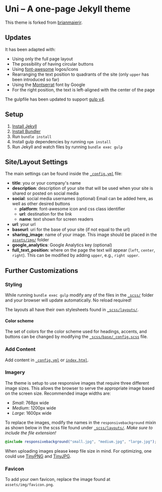 # Uni – A one-page Jekyll theme

This theme is forked from [brianmaierjr](https://github.com/brianmaierjr/uni/).

## Updates

It has been adapted with:

- Using only the full page layout
- The possibility of having circular buttons
- Using [font-awesome](https://fontawesome.com/) logos/icons
- Rearranging the text position to quadrants of the site (only `upper` has been introduced so far)
- Using the [Montserrat](https://fonts.google.com/specimen/Montserrat) font by Google
- For the right position, the text is left-aligned with the center of the page

The gulpfile has been updated to support [gulp v4](https://gulpjs.com/).

## Setup

1. [Install Jekyll](http://jekyllrb.com)
2. [Install Bundler](http://bundler.io/)
3. Run `bundle install`
4. Install gulp dependencies by running `npm install`
5. Run Jekyll and watch files by running `bundle exec gulp`

## Site/Layout Settings

The main settings can be found inside the [`_config.yml`](_config.yml) file:

- **title**: you or your company's name
- **description**: description of your site that will be used when your site is shared or posted on social media
- **social**: social media usernames (optional)
  Email can be added here, as well as other desired buttons
  - **platform**: font-awesome icon and css class identifier
  - **url**: destination for the link
  - **name**: text shown for screen readers
- **url**: your url
- **baseurl**: uri for the base of your site (if not equal to the url)
- **sharing_image**: name of your image.
  This image should be placed in the [`assets/img/`](assets/img/) folder
- **google_analytics**: Google Analytics key (optional)
- **full_text_position:** where on the page the text will appear (`left`, `center`, `right`).
  This can be modified by adding `upper`, e.g., `right upper`.

## Further Customizations

### Styling

While running `bundle exec gulp` modify any of the files in the [`_scss/`](_scss/) folder and your browser will update automatically.
No reload required!

The layouts all have their own stylesheets found in [`_scss/layouts/`](_scss/layouts/).

#### Color scheme

The set of colors for the color scheme used for headings, accents, and buttons can be changed by modifying the [`_scss/base/_config.scss`](_scss/base/_config.scss) file.

### Add Content

Add content in [`_config.yml`](_config.yml) or [`index.html`](index.html).

### Imagery

The theme is setup to use responsive images that require three different image sizes.
This allows the browser to serve the appropriate image based on the screen size.
Recommended image widths are:

- *Small*: 768px wide
- *Medium*: 1200px wide
- *Large*: 1600px wide

To replace the images, modify the names in the `responsivebackground` mixin as shown below in the scss file found under [`_scss/layouts/`](_scss/layouts/).
*Make sure to include the file extension!*

```scss
@include responsivebackground("small.jpg", "medium.jpg", "large.jpg");
```

When uploading images please keep file size in mind.
For optimizing, one could use [TinyPNG](https://tinypng.com) and [TinyJPG](https://tinyjpg.com).

### Favicon

To add your own favicon, replace the image found at `assets/img/favicon.png`.
